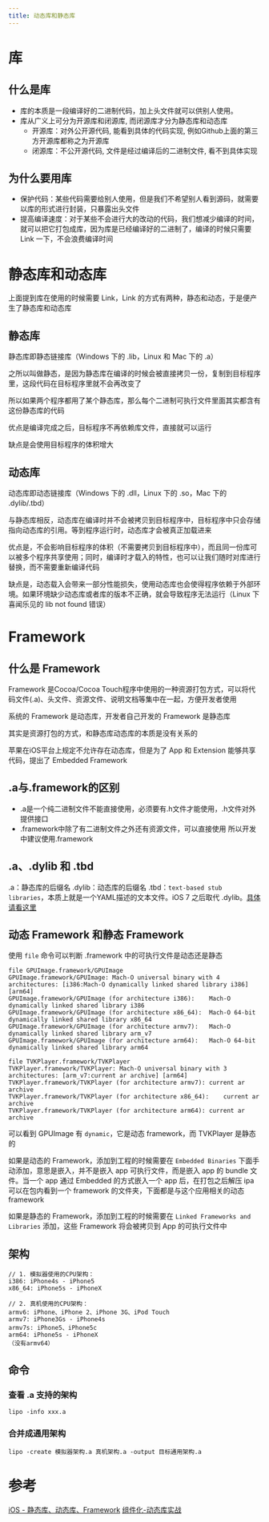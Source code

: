 ```yaml
---
title: 动态库和静态库
---
```


# 库
## 什么是库
+ 库的本质是一段编译好的二进制代码，加上头文件就可以供别人使用。
+ 库从广义上可分为开源库和闭源库, 而闭源库才分为静态库和动态库
    + 开源库：对外公开源代码, 能看到具体的代码实现, 例如Github上面的第三方开源库都称之为开源库
    + 闭源库：不公开源代码, 文件是经过编译后的二进制文件, 看不到具体实现

## 为什么要用库

+ 保护代码：某些代码需要给别人使用，但是我们不希望别人看到源码，就需要以库的形式进行封装，只暴露出头文件
+ 提高编译速度：对于某些不会进行大的改动的代码，我们想减少编译的时间，就可以把它打包成库，因为库是已经编译好的二进制了，编译的时候只需要 Link 一下，不会浪费编译时间

# 静态库和动态库
上面提到库在使用的时候需要 Link，Link 的方式有两种，静态和动态，于是便产生了静态库和动态库

## 静态库
静态库即静态链接库（Windows 下的 .lib，Linux 和 Mac 下的 .a）

之所以叫做静态，是因为静态库在编译的时候会被直接拷贝一份，复制到目标程序里，这段代码在目标程序里就不会再改变了

所以如果两个程序都用了某个静态库，那么每个二进制可执行文件里面其实都含有这份静态库的代码

优点是编译完成之后，目标程序不再依赖库文件，直接就可以运行

缺点是会使用目标程序的体积增大

## 动态库
动态库即动态链接库（Windows 下的 .dll，Linux 下的 .so，Mac 下的 .dylib/.tbd）

与静态库相反，动态库在编译时并不会被拷贝到目标程序中，目标程序中只会存储指向动态库的引用。等到程序运行时，动态库才会被真正加载进来

优点是，不会影响目标程序的体积（不需要拷贝到目标程序中），而且同一份库可以被多个程序共享使用；同时，编译时才载入的特性，也可以让我们随时对库进行替换，而不需要重新编译代码

缺点是，动态载入会带来一部分性能损失，使用动态库也会使得程序依赖于外部环境。如果环境缺少动态库或者库的版本不正确，就会导致程序无法运行（Linux 下喜闻乐见的 lib not found 错误）


# Framework
## 什么是 Framework
Framework 是Cocoa/Cocoa Touch程序中使用的一种资源打包方式，可以将代码文件(.a)、头文件、资源文件、说明文档等集中在一起，方便开发者使用

系统的  Framework 是动态库，开发者自己开发的 Framework 是静态库

其实是资源打包的方式，和静态库动态库的本质是没有关系的

苹果在iOS平台上规定不允许存在动态库，但是为了 App 和 Extension 能够共享代码，提出了 Embedded Framework

## .a与.framework的区别

+ .a是一个纯二进制文件不能直接使用，必须要有.h文件才能使用，.h文件对外提供接口
+ .framework中除了有二进制文件之外还有资源文件，可以直接使用
所以开发中建议使用.framework

## .a、.dylib 和 .tbd
.a：静态库的后缀名
.dylib：动态库的后缀名
.tbd：`text-based stub libraries`，本质上就是一个YAML描述的文本文件。iOS 7 之后取代 .dylib。[具体请看这里](https://satanwoo.github.io/2018/12/22/LD-1/)


## 动态 Framework 和静态 Framework
使用 `file` 命令可以判断 .framework 中的可执行文件是动态还是静态

```shell
file GPUImage.framework/GPUImage
GPUImage.framework/GPUImage: Mach-O universal binary with 4 architectures: [i386:Mach-O dynamically linked shared library i386] [arm64]
GPUImage.framework/GPUImage (for architecture i386):	Mach-O dynamically linked shared library i386
GPUImage.framework/GPUImage (for architecture x86_64):	Mach-O 64-bit dynamically linked shared library x86_64
GPUImage.framework/GPUImage (for architecture armv7):	Mach-O dynamically linked shared library arm_v7
GPUImage.framework/GPUImage (for architecture arm64):	Mach-O 64-bit dynamically linked shared library arm64
```

```shell
file TVKPlayer.framework/TVKPlayer
TVKPlayer.framework/TVKPlayer: Mach-O universal binary with 3 architectures: [arm_v7:current ar archive] [arm64]
TVKPlayer.framework/TVKPlayer (for architecture armv7):	current ar archive
TVKPlayer.framework/TVKPlayer (for architecture x86_64):	current ar archive
TVKPlayer.framework/TVKPlayer (for architecture arm64):	current ar archive
```

可以看到 GPUImage 有 `dynamic`，它是动态 framework，而 TVKPlayer 是静态的

如果是动态的 Framework，添加到工程的时候需要在 `Embedded Binaries` 下面手动添加，意思是嵌入，并不是嵌入 app 可执行文件，而是嵌入 app 的 bundle 文件。当一个 app 通过 Embedded 的方式嵌入一个 app 后，在打包之后解压 ipa 可以在包内看到一个 framework 的文件夹，下面都是与这个应用相关的动态 framework

如果是静态的 Framework，添加到工程的时候需要在 `Linked Frameworks and Libraries` 添加，这些 Framework 将会被拷贝到 App 的可执行文件中


## 架构
>
```
// 1. 模拟器使用的CPU架构： 
i386: iPhone4s - iPhone5
x86_64: iPhone5s - iPhoneX
```

>
```
// 2. 真机使用的CPU架构： 
armv6: iPhone、iPhone 2、iPhone 3G、iPod Touch
armv7: iPhone3Gs - iPhone4s
armv7s: iPhone5、iPhone5c
arm64: iPhone5s - iPhoneX
（没有armv64）
```
    
## 命令
### 查看 .a 支持的架构
`lipo -info xxx.a`

### 合并成通用架构
`lipo -create 模拟器架构.a 真机架构.a -output 目标通用架构.a`

# 参考
[iOS - 静态库、动态库、Framework](https://www.jianshu.com/p/3d485ab296e7)
[组件化-动态库实战](http://www.cocoachina.com/ios/20170427/19136.html)
